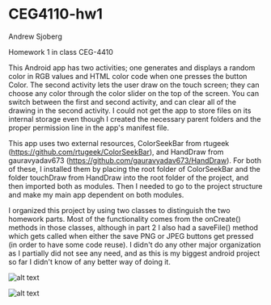 # CEG4110-hw1
Andrew Sjoberg

Homework 1 in class CEG-4410

This Android app has two activities; one generates and displays a random color in RGB values and HTML color code when one presses the button Color. The second activity lets the user draw on the touch screen; they can choose any color through the color slider on the top of the screen. You can switch between the first and second activity, and can clear all of the drawing in the second activity. I could not get the app to store files on its internal storage even though I created the necessary parent folders and the proper permission line in the app's manifest file.

This app uses two external resources, ColorSeekBar from rtugeek (https://github.com/rtugeek/ColorSeekBar), and HandDraw from gauravyadav673 (https://github.com/gauravyadav673/HandDraw). For both of these, I installed them by placing the root folder of ColorSeekBar and the folder touchDraw from HandDraw into the root folder of the project, and then imported both as modules. Then I needed to go to the project structure and make my main app dependent on both modules.

I organized this project by using two classes to distinguish the two homework parts. Most of the functionality comes from the onCreate() methods in those classes, although in part 2 I also had a saveFile() method which gets called when either the save PNG or JPEG buttons get pressed (in order to have some code reuse). I didn't do any other major organization as I partially did not see any need, and as this is my biggest android project so far I didn't know of any better way of doing it.

![alt text](https://github.com/andrew1900/CEG4110-hw1/blob/master/Screenshot_20180917-195029.png)

![alt text](https://github.com/andrew1900/CEG4110-hw1/blob/master/Screenshot_20180917-195104.png)
